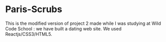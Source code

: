 # Paris-Scrubs
This is the modified version of project 2 made while I was studying at Wild Code School : we have built a dating web site. We used Reactjs/CSS3/HTML5.

